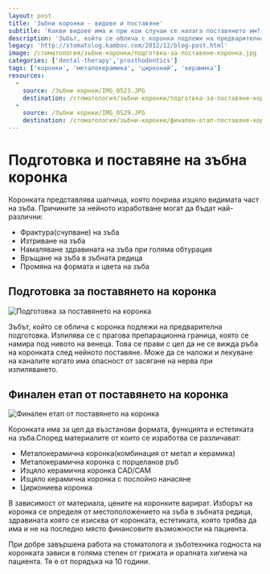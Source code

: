 ```yaml
---
layout: post
title: 'Зъбни коронки - видове и поставяне'
subtitle: 'Какви видове има и при кои случаи се налага поставянето им?'
description: 'Зъбът, който се облича с коронка подлежи на предварителна подготовка. Изпилява се с прагова препарационна граница, която се намира под нивото на венеца.'
legacy: 'http://stomatolog.kambov.com/2012/12/blog-post.html'
image: /стоматология/зъбни-коронки/подготвка-за-поставяне-коронка.jpg
categories: ['dental-therapy','prosthodontics']
tags: ['коронки', 'металокерамика', 'цирконий', 'керамика']
resources:
  -
    source: /Зъбни корнки/IMG_0523.JPG
    destination: /стоматология/зъбни-коронки/подготвка-за-поставяне-коронка.jpg
  -
    source: /Зъбни корнки/IMG_0529.JPG
    destination: /стоматология/зъбни-коронки/финален-етап-поставяне-коронката.jpg
---
```

# Подготовка и поставяне на зъбна коронка

Коронката представлява шапчица, която покрива изцяло видимата част на зъба. Причините за нейното изработване могат да бъдат най-различни:

- Фрактура(счупване) на зъба
- Изтриване на зъба
- Намаляване здравината на зъба при голяма обтурация
- Връщане на зъба в зъбната редица
- Промяна на формата и цвета на зъба

## Подготовка за поставянето на коронка
![Подготовка за поставянето на коронка](зъбни-коронки/подготвка-за-поставяне-коронка.jpg)

Зъбът, който се облича с коронка подлежи на предварителна подготовка. Изпилява се с прагова препарационна граница, която се намира под нивото на венеца. Това се прави с цел да не се вижда ръба на коронката след нейното поставяне. Може да се наложи и лекуване на каналите когато има опасност от засягане на нерва при изпиляването.

## Финален етап от поставянето на коронка
![Финален етап от поставянето на коронка](зъбни-коронки/финален-етап-поставяне-коронката.jpg)

Коронката има за цел да възстанови формата, функцията и естетиката на зъба.Според материалите от които се изработва се различават:

- Металокерамична коронка(комбинация от метал и керамика)
- Металокерамична коронка с порцеланов ръб
- Изцяло керамична коронка CAD/CAM
- Изцяло керамична коронка с послойно нанасяне
- Циркониева коронка

В зависимост от материала, цените на коронките варират. Изборът на коронка се определя от местоположението на зъба в зъбната редица, здравината която се изисква от коронката, естетиката, която трябва да има и не на последно място финансовите възможности на пациента.

При добре завършена работа на стоматолога и зъботехника годноста на коронката зависи в голяма степен от грижата и оралната хигиена на пациента. Тя е от порядъка на 10 години.